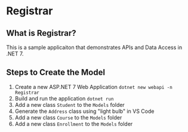 # Registrar  

## What is Registrar?

This is a sample applicaiton that demonstrates APIs and Data Access in .NET 7.

## Steps to Create the Model

1. Create a new ASP.NET 7 Web Application `dotnet new webapi -n Registrar`
1. Build and run the application `dotnet run`
1. Add a new class `Student` to the `Models` folder
1. Generate the `Address` class using "light bulb" in VS Code
1. Add a new class `Course` to the `Models` folder
1. Add a new class `Enrollment` to the `Models` folder
